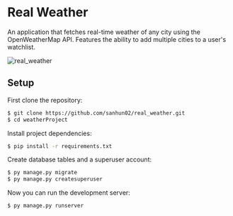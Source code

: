 # Real Weather

An application that fetches real-time weather of any city using the OpenWeatherMap API. Features the ability to add multiple cities to a user's watchlist.

![real_weather](https://user-images.githubusercontent.com/113066180/220251572-e065d19d-11f5-4d7b-897e-a1e495f79169.gif)

## Setup

First clone the repository:

```bash
$ git clone https://github.com/sanhun02/real_weather.git
$ cd weatherProject
```

Install project dependencies:

```bash
$ pip install -r requirements.txt
```

Create database tables and a superuser account:
```bash
$ py manage.py migrate
$ py manage.py createsuperuser
```

Now you can run the development server:
```bash
$ py manage.py runserver
```
